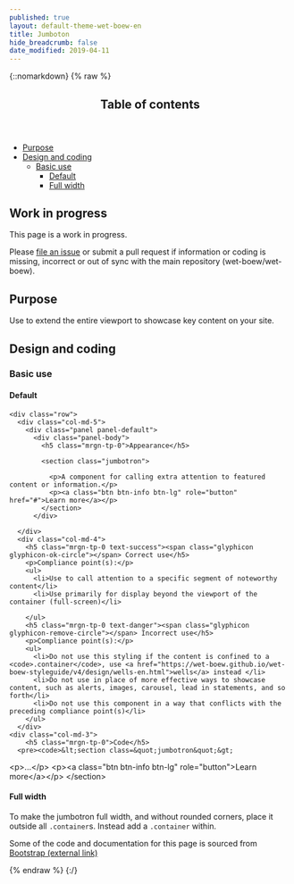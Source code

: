```yaml
---
published: true
layout: default-theme-wet-boew-en
title: Jumboton
hide_breadcrumb: false
date_modified: 2019-04-11
---
```

{::nomarkdown}
{% raw %}
<span class="wb-prettify all-pre"></span>
  <div class="row">
    <nav role="navigation" class="col-md-8">
      <div class="panel panel-default">
        <header class="panel-heading">
          <h2 class="panel-title">Table of contents</h2>
        </header>
        <div class="panel-body">
          <ul>
            <li><a href="#purpose">Purpose</a></li>
            <li><a href="#design">Design and coding</a>
              <ul>
                <li><a href="#basic">Basic use</a>
              <ul>
                    <li><a href="#default">Default</a></li>
                    <li><a href="#full">Full width</a></li>
                  </ul>
				  </li>
              </ul>
            </li>
          </ul>
        </div>
      </div>
    </nav>
    <section class="col-md-4">
      <div class="panel panel-warning">
        <div class="panel-body">
          <h2 class="mrgn-tp-0 h4 text-warning"><span class="fa fa-exclamation-triangle"></span> Work in progress</h2>
          <p>This page is a work in progress.</p>
          <p>Please <a href="https://github.com/wet-boew/wet-boew-styleguide/issues/new">file an issue</a> or submit a pull request if information or coding is missing, incorrect or out of sync with the main repository (wet-boew/wet-boew).</p>
        </div>
      </div>
    </section>
  </div>
  <section>
    <h2 id="purpose"><span class="fa-stack"><span class="fa fa-circle fa-stack-2x"></span><span class="fa fa-info fa-stack-1x fa-inverse"></span></span> Purpose</h2>
    <p>Use  to extend the entire viewport to showcase key content on your site.</p>
  </section>
  <section>
    <h2 id="design"><span class="fa-stack"><span class="fa fa-circle fa-stack-2x"></span><span class="fa fa-paint-brush fa-stack-1x fa-inverse"></span></span> Design and coding</h2>
    <h3 id="basic">Basic use</h3>
	<h4 id="default"><span class="fa-stack"><span class="fa fa-circle fa-stack-2x"></span><span class="fas fa-cogs fa-stack-1x fa-inverse"></span></span> Default</h4>


    <div class="row">
      <div class="col-md-5">
        <div class="panel panel-default">
          <div class="panel-body">
            <h5 class="mrgn-tp-0">Appearance</h5>

            <section class="jumbotron">

              <p>A component for calling extra attention to featured content or information.</p>
              <p><a class="btn btn-info btn-lg" role="button" href="#">Learn more</a></p>
            </section>
          </div>
 </div>

      </div>
      <div class="col-md-4">
        <h5 class="mrgn-tp-0 text-success"><span class="glyphicon glyphicon-ok-circle"></span> Correct use</h5>
        <p>Compliance point(s):</p>
        <ul>
          <li>Use to call attention to a specific segment of noteworthy content</li>
		  <li>Use primarily for display beyond the viewport of the container (full-screen)</li>

        </ul>
        <h5 class="mrgn-tp-0 text-danger"><span class="glyphicon glyphicon-remove-circle"></span> Incorrect use</h5>
        <p>Compliance point(s):</p>
        <ul>
          <li>Do not use this styling if the content is confined to a <code>.container</code>, use <a href="https://wet-boew.github.io/wet-boew-styleguide/v4/design/wells-en.html">wells</a> instead </li>
		  <li>Do not use in place of more effective ways to showcase content, such as alerts, images, carousel, lead in statements, and so forth</li>
          <li>Do not use this component in a way that conflicts with the preceding compliance point(s)</li>
        </ul>
      </div>
    <div class="col-md-3">
        <h5 class="mrgn-tp-0">Code</h5>
      <pre><code>&lt;section class=&quot;jumbotron&quot;&gt;
&lt;p&gt;...&lt;/p&gt;
&lt;p&gt;&lt;a class=&quot;btn btn-info btn-lg&quot; role=&quot;button&quot;&gt;Learn more&lt;/a&gt;&lt;/p&gt;
&lt;/section&gt;
</code></pre>
      </div>
    </div>
  <h4 id="full"><span class="fa-stack"><span class="fa fa-circle fa-stack-2x"></span><span class="fa fa-expand fa-stack-1x fa-inverse"></span></span> Full width</h4>
<p> To make the jumbotron full width, and without rounded corners, place it outside all <code>.container</code>s. Instead add a <code>.container</code> within.</p>
  </section>
  <p class="mrgn-tp-lg">Some of the code and documentation for this page is sourced from <a href="https://getbootstrap.com/" rel="external">Bootstrap<span  class="wb-inv"> (external link)</span></a></p>
{% endraw %}
{:/}
